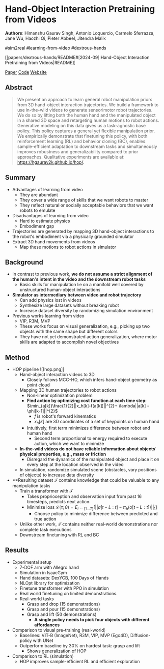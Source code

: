 # Hand-Object Interaction Pretraining from Videos

**Authors**: Himanshu Gaurav Singh, Antonio Loquercio, Carmelo Sferrazza, Jane Wu, Haozhi Qi, Pieter Abbeel, Jitendra Malik

#sim2real
#learning-from-video
#dextrous-hands

[[papers/dextrous-hands/README#[2024-09] Hand-Object Interaction Pretraining from Videos|README]]

[Paper](http://arxiv.org/abs/2409.08273)
[Code](https://github.com/hgaurav2k/hop)
[Website](https://hgaurav2k.github.io/hop/)

## Abstract

> We present an approach to learn general robot manipulation priors from 3D hand-object interaction trajectories. We build a framework to use in-the-wild videos to generate sensorimotor robot trajectories. We do so by lifting both the human hand and the manipulated object in a shared 3D space and retargeting human motions to robot actions. Generative modeling on this data gives us a task-agnostic base policy. This policy captures a general yet flexible manipulation prior. We empirically demonstrate that finetuning this policy, with both reinforcement learning (RL) and behavior cloning (BC), enables sample-efficient adaptation to downstream tasks and simultaneously improves robustness and generalizability compared to prior approaches. Qualitative experiments are available at: <https://hgaurav2k.github.io/hop/>.

## Summary

- Advantages of learning from video
    - They are abundant
    - They cover a wide range of skills that we want robots to master
    - They reflect natural or socially acceptable behaviors that we want robots to emulate
- Disadvantages of learning from video
    - Hard to estimate physics
    - Embodiment gap
- Trajectories are generated by mapping 3D hand-object interactions to the robot's embodiment via a physically grounded simulator
- Extract 3D hand movements from videos
    - Map these motions to robot actions in simulator

## Background

- In contrast to previous work, **we do not assume a strict alignment of the human's intent in the video and the downstream robot tasks**
    - Basic skills for manipulation lie on a manifold well covered by unstructured human-object interactions
- **Simulator as intermediary between video and robot trajectory**
    - Can add physics lost in videos
    - Synthesize large datasets without breaking robot
    - Increase dataset diversity by randomizing simulation environment
- Previous works learning from video
    - VIP, R3M, MVP
    - These works focus on visual generalization, e.g., picking up two objects with the same shape but different colors
    - They have not yet demonstrated action generalization, where motor skills are adapted to accomplish novel objectives

## Method

- HOP pipeline ![[hop.png]]
    - Hand-object interaction videos to 3D
        - Closely follows MCC-HO, which infers hand-object geometry as point cloud
    - Mapping 3D human trajectories to robot actions
        - Non-linear optimization problem
        - **Find action by optimizing cost function at each time step**: $\min_{a[k]}\frac{1}{2}||x_h[k]-f(a[k])||^{2}+ \lambda||a[k] - \phi[k-1]||^{2}$
            - $f$ is robot's forward kinematics
            - $x_h[k]$ are 3D coordinates of a set of keypoints on human hand
        - Intuitively, first term minimizes difference between robot and human hand
            - Second term proportional to energy required to execute action, which we want to minimize
    - **In-the-wild videos do not have reliable information about objects' physical properties, e.g., mass or friction**
        - Disregard the dynamics of the manipulated object and place it on every step at the location observed in the video
    - In simulation, randomize simulated scene (obstacles, vary positions of objects) to increase data diversity
- **Resulting dataset $\mathcal{T}$ contains knowledge that could be valuable to any manipulation tasks
    - Train a transformer with $\mathcal{T}$
        - Takes proprioception and observation input from past 16 timesteps, predicts next action
        - Minimize loss $\mathcal{L}(\tau;\theta) = E_{t\sim[1\dots T]}\left [||a[t-L:t] - \pi_b(o[t-L:t])||_1\right]$
            - Choose policy to minimize difference between predicted and true action
    - Unlike other work, $\mathcal{T}$ contains neither real-world demonstrations nor complete task executions
    - Downstream finetuning with RL and BC

## Results

- Experimental setup
    - 7-DOF arm with Allegro hand
    - Simulation in IsaacGym
    - Hand datasets: DexYCB, 100 Days of Hands
    - NLOpt library for optimization
    - Finetune transformer with PPO in simulation
    - Real world finetuning on limited demonstrations
    - Real-world tasks
        - Grasp and drop (15 demonstrations)
        - Grasp and pour (15 demonstrations)
        - Grasp and lift (50 demonstrations)
            - **A single policy needs to pick four objects with different affordances**
- Comparison to visual pre-training (real-world)
    - Baselines: VIT-B (ImageNet), R3M, VIP, MVP (Ego4D), Diffusion-policy with UNet
    - Outperform baseline by 30% on hardest task: grasp and lift
        - Shows generalization of HOP
- Comparison to RL (simulation)
    - HOP improves sample-efficient RL and efficient exploration
